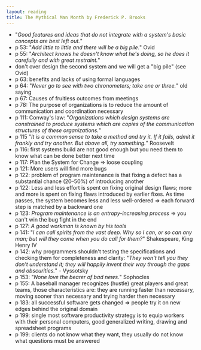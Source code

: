 ```yaml
---
layout: reading
title: The Mythical Man Month by Frederick P. Brooks
---
```


- "*Good features and ideas that do not integrate with a system's basic concepts are best left out.*"
- p 53: "*Add little to little and there will be a big pile.*" Ovid
- p 55: "*Architect knows he doesn't know what he's doing, so he does it carefully and with great restraint.*"
- don't over design the second system and we will get a "big pile" (see Ovid)
- p 63: benefits and lacks of using formal languages
- p 64: "*Never go to see with two chronometers; take one or three.*" old saying
- p 67: Causes of fruitless outcomes from meetings
- p 78: The purpose of organizations is to reduce the amount of communication and coordination necessary
- p 111: Conway's law: "*Organizations which design systems are constrained to produce systems which are copies of the
  communication structures of these organizations.*"
- p 115 "*It is a common sense to take a method and try it. If it fails, admit it frankly and try another. But above all, try something.*" Roosevelt
- p 116: first systems build are not good enough but you need them to know what can be done better next time
- p 117: Plan the System for Change => loose coupling
- p 121: More users will find more bugs
- p 122: problem of program maintenance is that fixing a defect has a substantial chance (20–50%) of introducing another
- p 122: Less and less effort is spent on fixing original design flaws; more and more is spent on fixing flaws
  introduced by earlier fixes. As time passes, the system becomes less and less well-ordered => each forward step is
  matched by a backward one
- p 123: *Program maintenance is an entropy-increasing process* => you can't win the bug fight in the end
- p 127: *A good workman is known by his tools*
- p 141: "*I can call spirits from the vast deep. Why so I can, or so can any man; but will they come when you do call
  for them?*" Shakespeare, King Henry IV
- p 142: why programmers shouldn't testing the specifications and checking them for completeness and clarity: "*They
  won't tell you they don't understand it; they will happily invent their way through the gaps and obscurities.*" -
  Vyssotsky
- p 153: "*None love the bearer of bad news.*" Sophocles
- p 155: A baseball manager recognizes (hustle) great players and great teams, those characteristics are: they are
  running faster than necessary, moving sooner than necessary and trying harder then necessary
- p 183: all successful software gets changed => people try it on new edges behind the original domain
- p 199: single most software productivity strategy is to equip workers with their personal computers, good generalized
  writing, drawing and spreadsheet programs
- p 199: clients do not know what they want, they usually do not know what questions must be answered

